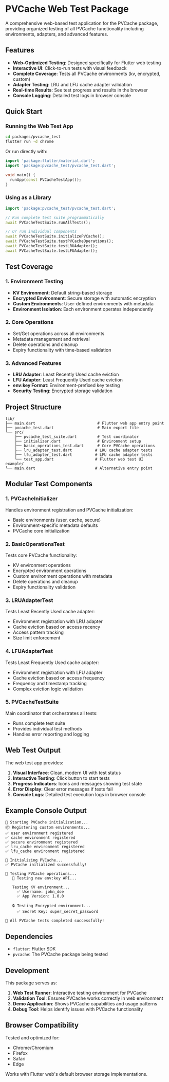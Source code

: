 <!--
This README describes the package. If you publish this package to pub.dev,
this README's contents appear on the landing page for your package.

For information about how to write a good package README, see the guide for
[writing package pages](https://dart.dev/tools/pub/writing-package-pages).

For general information about developing packages, see the Dart guide for
[creating packages](https://dart.dev/guides/libraries/create-packages)
and the Flutter guide for
[developing packages and plugins](https://flutter.dev/to/develop-packages).
-->

# PVCache Web Test Package

A comprehensive web-based test application for the PVCache package, providing organized testing of all PVCache functionality including environments, adapters, and advanced features.

## Features

- **Web-Optimized Testing**: Designed specifically for Flutter web testing
- **Interactive UI**: Click-to-run tests with visual feedback
- **Complete Coverage**: Tests all PVCache environments (kv, encrypted, custom)
- **Adapter Testing**: LRU and LFU cache adapter validation
- **Real-time Results**: See test progress and results in the browser
- **Console Logging**: Detailed test logs in browser console

## Quick Start

### Running the Web Test App

```bash
cd packages/pvcache_test
flutter run -d chrome
```

Or run directly with:
```dart
import 'package:flutter/material.dart';
import 'package:pvcache_test/pvcache_test.dart';

void main() {
  runApp(const PVCacheTestApp());
}
```

### Using as a Library

```dart
import 'package:pvcache_test/pvcache_test.dart';

// Run complete test suite programmatically
await PVCacheTestSuite.runAllTests();

// Or run individual components
await PVCacheTestSuite.initializePVCache();
await PVCacheTestSuite.testPVCacheOperations();
await PVCacheTestSuite.testLRUAdapter();
await PVCacheTestSuite.testLFUAdapter();
```

## Test Coverage

### 1. Environment Testing
- **KV Environment**: Default string-based storage
- **Encrypted Environment**: Secure storage with automatic encryption
- **Custom Environments**: User-defined environments with metadata
- **Environment Isolation**: Each environment operates independently

### 2. Core Operations
- Set/Get operations across all environments
- Metadata management and retrieval
- Delete operations and cleanup
- Expiry functionality with time-based validation

### 3. Advanced Features
- **LRU Adapter**: Least Recently Used cache eviction
- **LFU Adapter**: Least Frequently Used cache eviction
- **env:key Format**: Environment-prefixed key testing
- **Security Testing**: Encrypted storage validation

## Project Structure

```
lib/
├── main.dart                           # Flutter web app entry point
├── pvcache_test.dart                   # Main export file
└── src/
    ├── pvcache_test_suite.dart         # Test coordinator
    ├── initializer.dart                # Environment setup
    ├── basic_operations_test.dart      # Core PVCache operations
    ├── lru_adapter_test.dart          # LRU cache adapter tests  
    ├── lfu_adapter_test.dart          # LFU cache adapter tests
    └── test_app.dart                  # Flutter web test UI
example/
└── main.dart                          # Alternative entry point
```

## Modular Test Components

### 1. PVCacheInitializer
Handles environment registration and PVCache initialization:
- Basic environments (user, cache, secure)
- Environment-specific metadata defaults
- PVCache core initialization

### 2. BasicOperationsTest  
Tests core PVCache functionality:
- KV environment operations
- Encrypted environment operations
- Custom environment operations with metadata
- Delete operations and cleanup
- Expiry functionality validation

### 3. LRUAdapterTest
Tests Least Recently Used cache adapter:
- Environment registration with LRU adapter
- Cache eviction based on access recency
- Access pattern tracking
- Size limit enforcement

### 4. LFUAdapterTest
Tests Least Frequently Used cache adapter:
- Environment registration with LFU adapter  
- Cache eviction based on access frequency
- Frequency and timestamp tracking
- Complex eviction logic validation

### 5. PVCacheTestSuite
Main coordinator that orchestrates all tests:
- Runs complete test suite
- Provides individual test methods
- Handles error reporting and logging

## Web Test Output

The web test app provides:

1. **Visual Interface**: Clean, modern UI with test status
2. **Interactive Testing**: Click button to start tests
3. **Progress Indicators**: Icons and messages showing test state
4. **Error Display**: Clear error messages if tests fail
5. **Console Logs**: Detailed test execution logs in browser console

## Example Console Output

```
🚀 Starting PVCache initialization...
📦 Registering custom environments...
✅ user environment registered
✅ cache environment registered
✅ secure environment registered
✅ lru_cache environment registered
✅ lfu_cache environment registered

🔧 Initializing PVCache...
✅ PVCache initialized successfully!

💾 Testing PVCache operations...
   📝 Testing new env:key API...
   
   Testing KV environment...
     ✅ Username: john_doe
     ✅ App Version: 1.0.0
     
   🔒 Testing Encrypted environment...
     ✅ Secret Key: super_secret_password
     
🎯 All PVCache tests completed successfully!
```

## Dependencies

- `flutter`: Flutter SDK
- `pvcache`: The PVCache package being tested

## Development

This package serves as:

1. **Web Test Runner**: Interactive testing environment for PVCache
2. **Validation Tool**: Ensures PVCache works correctly in web environment
3. **Demo Application**: Shows PVCache capabilities and usage patterns
4. **Debug Tool**: Helps identify issues with PVCache functionality

## Browser Compatibility

Tested and optimized for:
- Chrome/Chromium
- Firefox  
- Safari
- Edge

Works with Flutter web's default browser storage implementations.
